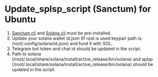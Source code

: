 # Update_splsp_script (Sanctum) for Ubuntu

1. [Sanctum cli](https://github.com/igneous-labs/sanctum-spl-stake-pool-cli) and [Solana cli](https://docs.solanalabs.com/cli/install) must be pre-installed.
2. Update your solana wallet id.json (If root is used keypair path is: /root/.config/solana/id.json) and fund it with SOL.
3. Telegram bot token and chat id should be updated in the script.
4. Path to solana (/root/.local/share/solana/install/active_release/bin/solana) and splsp (/root/.local/share/solana/install/active_release/bin/solana) should be updated in the script.
